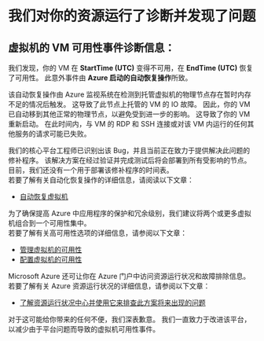<properties
    pageTitle="VMA RCA"
    description="RCA - 节点服务修复 - 节点崩溃"
    infoBubbleText="发现最近已重新启动。 请参阅右侧的详细信息。"
    service="microsoft.compute"
    resource="virtualmachines"
    authors="ScottAzure"
    displayOrder=""
    articleId="UnexpectedVMReboot_B53656CA-17B4-496A-84FF-AEF98D37BC6F"
    diagnosticScenario="UnexpectedVMReboot"
    selfHelpType="rca"
    supportTopicIds="32411816"
    resourceTags="windows, linux"
    productPesIds="14749"
    cloudEnvironments="public"
/>

# <a name="we-ran-diagnostics-on-your-resource-and-found-an-issue"></a>我们对你的资源运行了诊断并发现了问题
 
<!--issueDescription-->
## <a name="vm-availability-incident-diagnostic-information-for---vmname--virtual-machine--vmname--"></a>**<!--$vmname-->虚拟机<!--/$vmname-->的 VM 可用性事件诊断信息：** ##

我们发现，你的 VM 在 **<!--$StartTime--> StartTime <!--/$StartTime--> (UTC)** 变得不可用，在 **<!--$EndTime--> EndTime <!--/$EndTime--> (UTC)** 恢复了可用性。 此意外事件由 **Azure 启动的自动恢复操作**所致。
<!--/issueDescription-->

该自动恢复操作由 Azure 监视系统在检测到托管虚拟机的物理节点存在暂时内存不足的情况后触发。  这导致了此节点上托管的 VM 的 IO 故障。 因此，你的 VM 已自动移到其他正常的物理节点，以避免受到进一步的影响。 这导致了你的 VM 重新启动。 在此时间内，与 VM 的 RDP 和 SSH 连接或对该 VM 内运行的任何其他服务的请求可能已失败。 
 
我们的核心平台工程师已识别出该 Bug，并且当前正在致力于提供解决此问题的修补程序。 该解决方案在经过验证并完成测试后将会部署到所有受影响的节点。  目前，我们还没有一个用于部署该修补程序的时间表。<br>
若要了解有关自动化恢复操作的详细信息，请阅读以下文章：<br>
* [自动恢复虚拟机](https://azure.microsoft.com/blog/service-healing-auto-recovery-of-virtual-machines)

为了确保提高 Azure 中应用程序的保护和冗余级别，我们建议将两个或更多虚拟机组合到一个可用性集中。<br>
若要了解有关高可用性选项的详细信息，请参阅以下文章：<br>
* [管理虚拟机的可用性](https://azure.microsoft.com/documentation/articles/virtual-machines-manage-availability)<br>
* [配置虚拟机的可用性](https://azure.microsoft.com/documentation/articles/virtual-machines-how-to-configure-availability)<br>

Microsoft Azure 还可让你在 Azure 门户中访问资源运行状况和故障排除信息。<br>
若要了解有关 Azure 资源运行状况的详细信息，请参阅以下文章：<br>
* [了解资源运行状况中心并使用它来排查此方案将来出现的问题](https://docs.microsoft.com/azure/resource-health/resource-health-overview)<br>

对于这可能给你带来的任何不便，我们深表歉意。 我们一直致力于改进该平台，以减少由于平台问题而导致的虚拟机可用性事件。
